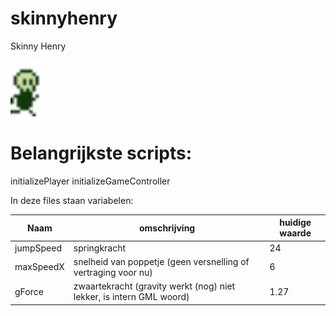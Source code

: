 # skinnyhenry
Skinny Henry

<img src="https://github.com/veratoe/skinnyhenry/blob/master/bg.gif" width="50">


# Belangrijkste scripts:
  initializePlayer
  initializeGameController
  
  In deze files staan variabelen:
  
  | Naam | omschrijving | huidige waarde |
  |-----|--------|--------|
  | jumpSpeed | springkracht |  24|
  | maxSpeedX | snelheid van poppetje (geen versnelling of vertraging voor nu) | 6 |
  |gForce     | zwaartekracht (gravity werkt (nog) niet lekker, is intern GML woord)  | 1.27 |
